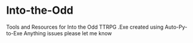 # Into-the-Odd
Tools and Resources for Into the Odd TTRPG
.Exe created using Auto-Py-to-Exe
Anything issues please let me know
